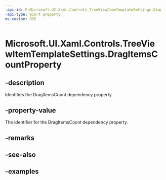 ```yaml
---
-api-id: P:Microsoft.UI.Xaml.Controls.TreeViewItemTemplateSettings.DragItemsCountProperty
-api-type: winrt property
ms.custom: RS5
---
```

<!-- Property syntax.
public DependencyProperty DragItemsCountProperty { get; }
-->

# Microsoft.UI.Xaml.Controls.TreeViewItemTemplateSettings.DragItemsCountProperty


## -description

Identifies the DragItemsCount dependency property.


## -property-value

The identifier for the DragItemsCount dependency property.


## -remarks


## -see-also


## -examples



